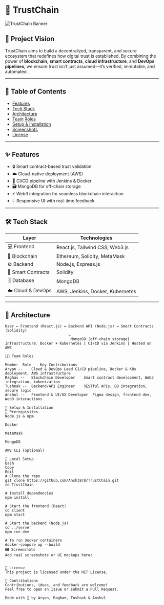# 🔗 TrustChain

![TrustChain Banner](./assets/trustchain-banner.png) <!-- Replace with your actual image path or hosted link -->

## 🚀 Project Vision

TrustChain aims to build a decentralized, transparent, and secure ecosystem that redefines how digital trust is established. By combining the power of **blockchain**, **smart contracts**, **cloud infrastructure**, and **DevOps pipelines**, we ensure trust isn’t just assumed—it’s verified, immutable, and automated.

---

## 📌 Table of Contents
- [Features](#features)
- [Tech Stack](#tech-stack)
- [Architecture](#architecture)
- [Team Roles](#team-roles)
- [Setup & Installation](#setup--installation)
- [Screenshots](#screenshots)
- [License](#license)

---

## ✨ Features
- 🔒 Smart contract-based trust validation
- ☁️ Cloud-native deployment (AWS)
- 🧩 CI/CD pipeline with Jenkins & Docker
- 🗃️ MongoDB for off-chain storage
- ⚡ Web3 integration for seamless blockchain interaction
- 💡 Responsive UI with real-time feedback

---

## 🛠️ Tech Stack

| Layer            | Technologies |
|------------------|--------------|
| 💻 Frontend       | React.js, Tailwind CSS, Web3.js |
| 🔗 Blockchain     | Ethereum, Solidity, MetaMask |
| ⚙️ Backend        | Node.js, Express.js |
| 🧠 Smart Contracts | Solidity |
| 🗄️ Database       | MongoDB |
| ☁️ Cloud & DevOps | AWS, Jenkins, Docker, Kubernetes |

---

## 🧱 Architecture

```plaintext
User ↔ Frontend (React.js) ↔ Backend API (Node.js) ↔ Smart Contracts (Solidity)
                             ↘
                              MongoDB (off-chain storage)
Infrastructure: Docker + Kubernetes | CI/CD via Jenkins | Hosted on AWS

👨‍💻 Team Roles

Member	Role	Key Contributions
Aryan --	Cloud & DevOps Lead	CI/CD pipeline, Docker & K8s deployment, AWS infrastructure
Raghav --	Blockchain Developer	Smart contract development, Web3 integration, tokenization
Tushnak --	Backend/API Engineer	RESTful APIs, DB integration, secure logic
Anshul --	Frontend & UI/UX Developer	Figma design, frontend dev, Web3 interactions

🧪 Setup & Installation
🔧 Prerequisites
Node.js & npm

Docker

MetaMask

MongoDB

AWS CLI (optional)

🚀 Local Setup
bash
Copy
Edit
# Clone the repo
git clone https://github.com/Ansh3878/TrustChain.git
cd TrustChain

# Install dependencies
npm install

# Start the frontend (React)
cd client
npm start

# Start the backend (Node.js)
cd ../server
npm run dev

# To run Docker containers
docker-compose up --build
🖼️ Screenshots
Add real screenshots or UI mockups here:


📄 License
This project is licensed under the MIT License.

🤝 Contributions
Contributions, ideas, and feedback are welcome!
Feel free to open an Issue or submit a Pull Request.

Made with 💙 by Aryan, Raghav, Tushnak & Anshul
